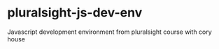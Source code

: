 # pluralsight-js-dev-env
Javascript development environment from pluralsight course with cory house
